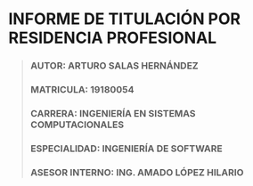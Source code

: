 # **INFORME DE TITULACIÓN POR RESIDENCIA PROFESIONAL**

> ### AUTOR: ARTURO SALAS HERNÁNDEZ
> ### MATRICULA: 19180054
> ### CARRERA: INGENIERÍA EN SISTEMAS COMPUTACIONALES
> ### ESPECIALIDAD: INGENIERÍA DE SOFTWARE
> ### ASESOR INTERNO: ING. AMADO LÓPEZ HILARIO

